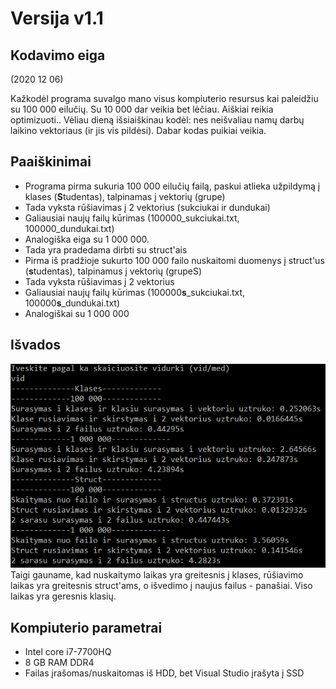 # Versija v1.1
## Kodavimo eiga
(2020 12 06)

Kažkodėl programa suvalgo mano visus kompiuterio resursus kai paleidžiu su 100 000 eilučių. Su 10 000 dar veikia bet lėčiau. Aiškiai reikia optimizuoti..
Vėliau dieną išsiaiškinau kodėl: nes neišvaliau namų darbų laikino vektoriaus (ir jis vis pildėsi). Dabar kodas puikiai veikia.

## Paaiškinimai
* Programa pirma sukuria 100 000 eilučių failą, paskui atlieka užpildymą į klases (**S**tudentas), talpinamas į vektorių (grupe)
* Tada vyksta rūšiavimas į 2 vektorius (sukciukai ir dundukai)
* Galiausiai naujų failų kūrimas (100000_sukciukai.txt, 100000_dundukai.txt)
* Analogiška eiga su 1 000 000.
* Tada yra pradedama dirbti su struct'ais
* Pirma iš pradžioje sukurto 100 000 failo nuskaitomi duomenys į struct'us (**s**tudentas), talpinamus į vektorių (grupeS)
* Tada vyksta rūšiavimas į 2 vektorius
* Galiausiai naujų failų kūrimas (100000**s**_sukciukai.txt, 100000**s**_dundukai.txt)
* Analogiškai su 1 000 000

## Išvados
![laikai](https://github.com/iLoveCepelinai/Objektinis_2dalis/blob/v_1.1/structVSclass.png)
Taigi gauname, kad nuskaitymo laikas yra greitesnis į klases, rūšiavimo laikas yra greitesnis struct'ams, o išvedimo į naujus failus - panašiai. Viso laikas yra geresnis klasių.

## Kompiuterio parametrai
* Intel core i7-7700HQ
* 8 GB RAM DDR4
* Failas įrašomas/nuskaitomas iš HDD, bet Visual Studio įrašyta į SSD

